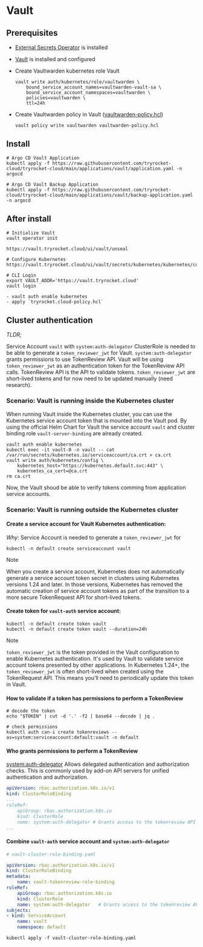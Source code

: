 # Vault

## Prerequisites

- [External Secrets Operator](https://external-secrets.io/latest/) is installed

- [Vault](https://www.vaultproject.io/) is installed and configured

- Create Vaultwarden kubernetes role Vault

      vault write auth/kubernetes/role/vaultwarden \
          bound_service_account_names=vaultwarden-vault-sa \
          bound_service_account_namespaces=vaultwarden \
          policies=vaultwarden \
          ttl=24h

- Create Vaultwarden policy in Vault ([vaultwarden-policy.hcl](/applications/vaultwarden/overlays/production/vaultwarden-policy.hcl))
    
      vault policy write vaultwarden vaultwarden-policy.hcl

## Install
    
    # Argo CD Vault Application
    kubectl apply -f https://raw.githubusercontent.com/tryrocket-cloud/tryrocket-cloud/main/applications/vault/application.yaml -n argocd

    # Argo CD Vault Backup Application
    kubectl apply -f https://raw.githubusercontent.com/tryrocket-cloud/tryrocket-cloud/main/applications/vault/backup-application.yaml -n argocd

## After install

    # Initialize Vault
    vault operator init

    https://vault.tryrocket.cloud/ui/vault/unseal

    # Configure Kubernetes 
    https://vault.tryrocket.cloud/ui/vault/secrets/kubernetes/kubernetes/configuration

    # CLI Login
    export VAULT_ADDR='https://vault.tryrocket.cloud'
    vault login

    - vault auth enable kubernetes
    - apply `tryrocket.cloud-policy.hcl`


## Cluster authentication

*TLDR;*

Service Account `vault` with `system:auth-delegator` ClusterRole is needed to be able to generate a `token_reviewer_jwt` for Vault. `system:auth-delegator` grants permissions to use TokenReview API. Vault will be using `token_reviewer_jwt` as an authentication token for the TokenReview API calls. TokenReview API is the API to validate tokens. `token_reviewer_jwt` are short-lived tokens and for now need to be updated manually (need research).

### Scenario: Vault is running inside the Kubernetes cluster

When running Vault inside the Kubernetes cluster, you can use the Kubernetes service account token that is mounted into the Vault pod. By using the official Helm Chart for Vault the service account `vault` and cluster binding role `vault-server-binding` are already created. 

    vault auth enable kubernetes
    kubectl exec -it vault-0 -n vault -- cat /var/run/secrets/kubernetes.io/serviceaccount/ca.crt > ca.crt
    vault write auth/kubernetes/config \
        kubernetes_host="https://kubernetes.default.svc:443" \
        kubernetes_ca_cert=@ca.crt
    rm ca.crt

Now, the Vault shoud be able to verify tokens comming from application service accounts.

### Scenario: Vault is running outside the Kubernetes cluster

#### Create a service account for Vault Kubernetes authentication:

*Why:* Service Account is needed to generate a `token_reviewer_jwt` for 

    kubectl -n default create serviceaccount vault

> [!NOTE]  
>
> When you create a service account, Kubernetes does not automatically generate a service account token secret in clusters using Kubernetes versions 1.24 and later. In those versions, Kubernetes has removed the automatic creation of service account tokens as part of the transition to a more secure TokenRequest API for short-lived tokens.

#### Create token for `vault-auth` service account:

    kubectl -n default create token vault
    kubectl -n default create token vault --duration=24h

> [!NOTE]  
>
> `token_reviewer_jwt` is the token provided in the Vault configuration to enable Kubernetes authentication. It's used by Vault to validate service account tokens presented by other applications. In Kubernetes 1.24+, the `token_reviewer_jwt` is often short-lived when created using the TokenRequest API. This means you'll need to periodically update this token in Vault.

#### How to validate if a token has permissions to perform a TokenReview

    # decode the token
    echo "$TOKEN" | cut -d '.' -f2 | base64 --decode | jq .

    # check permissions
    kubectl auth can-i create tokenreviews --as=system:serviceaccount:default:vault -n default
    
#### Who grants permissions to perform a TokenReview

[system:auth-delegator](https://kubernetes.io/docs/reference/access-authn-authz/rbac/) Allows delegated authentication and authorization checks. This is commonly used by add-on API servers for unified authentication and authorization.

```yaml
apiVersion: rbac.authorization.k8s.io/v1
kind: ClusterRoleBinding
...
roleRef:
    apiGroup: rbac.authorization.k8s.io
    kind: ClusterRole
    name: system:auth-delegator # Grants access to the tokenreview API
...
```

#### Combine `vault-auth` service account and `system:auth-delegator`

```yaml
# vault-cluster-role-binding.yaml

apiVersion: rbac.authorization.k8s.io/v1
kind: ClusterRoleBinding
metadata:
    name: vault-tokenreview-role-binding
roleRef:
    apiGroup: rbac.authorization.k8s.io
    kind: ClusterRole
    name: system:auth-delegator   # Grants access to the tokenreview API
subjects:
- kind: ServiceAccount
    name: vault
    namespace: default
```

    kubectl apply -f vault-cluster-role-binding.yaml

